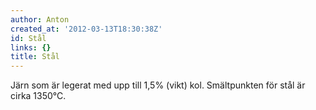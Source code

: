 ```yaml
---
author: Anton
created_at: '2012-03-13T18:30:38Z'
id: Stål
links: {}
title: Stål
---
```


Järn som är legerat med upp till 1,5% (vikt) kol. Smältpunkten för stål är cirka 1350°C.
